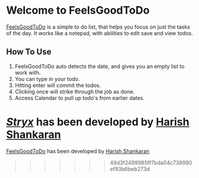 Welcome to FeelsGoodToDo
===============

[FeelsGoodToDo](#) is a simple to do list, that helps you focus on just the tasks of the day. It works like a notepad, with abilities to edit save and view todos.

How To Use
----------
1. FeelsGoodToDo auto detects the date, and gives you an empty list to work with.
2. You can type in your todo.
3. Hitting enter will commit the todos.
4. Clicking once will strike through the job as done.
5. Access Calendar to pull up todo's from earlier dates.

[*Stryx*](#) has been developed by [Harish Shankaran](http://www.oxygenflow.net)
=======
[FeelsGoodToDo](#) has been developed by [Harish Shankaran](http://www.oxygenflow.net)
>>>>>>> 49d3f2499985ff7bda04c739980ef93b6beb273d

